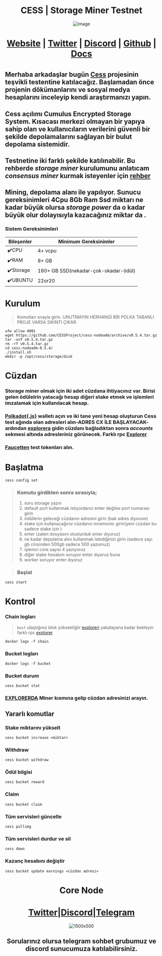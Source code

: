 <h1 align="center"> CESS | Storage Miner Testnet </h1>

<div align="center"
     
![image](https://github.com/0xSocrates/Testnet-Rehberler/assets/108215275/f52b6797-1e69-4d84-a5e3-8d84f9d0339e)
   
     
# [Website](https://www.cess.cloud/) | [Twitter](https://twitter.com/CESS_Storage) | [Discord](https://discord.gg/DyEzq6Js) | [Github](https://github.com/CESSProject) | [Docs](https://docs.cess.cloud/cess-build-book/)
     
 </div>

#

## Merhaba arkadaşlar bugün [Cess](https://www.cess.cloud/) projesinin teşvikli testentine katılacağız. Başlamadan önce projenin dökümanlarını ve sosyal medya hesaplarını inceleyip kendi araştırmanızı yapın.

## Cess açılımı Cumulus Encrypted Storage System. Kısacası merkezi olmayan bir yapıya sahip olan ve kullanıcıların verilerini güvenli bir şekilde depolamalarını sağlayan bir bulut depolama sistemidir.

## Testnetine iki farklı şekilde katılınabilir. Bu rehberde ***storage miner*** kurulumunu anlatıcam ***consensus miner*** kurmak isteyenler için [rehber](https://docs.cess.cloud/cess-build-book/consensus-miner)

## Mining, depolama alanı ile yapılıyor. Sunucu gereksinimleri 4Cpu 8Gb Ram Ssd miktarı ne kadar büyük olursa ***storage power*** da o kadar büyük olur dolayısıyla kazacağınız miktar da .

### Sistem Gereksinimleri

| Bileşenler | Minimum Gereksinimler | 
| ------------ | ------------ |
| ✔️CPU |	4+ vcpu|
| ✔️RAM	| 8+ GB |
| ✔️Storage	| 160+ GB SSD(nekadar-çok-okadar-ödül) |
| ✔️UBUNTU | 22or20 |

# Kurulum
> Komutları sırayla girin. UNUTMAYIN HERHANGİ BİR POLKA TABANLI PROJE VARSA SIKINTI ÇIKAR.
```
ufw allow 4001
wget https://github.com/CESSProject/cess-nodeadm/archive/v0.5.4.tar.gz
tar -xvf v0.5.4.tar.gz
rm -rf v0.5.4.tar.gz
cd cess-nodeadm-0.5.4/
./install.sh
mkdir -p /opt/cess/storage/disk
```

# Cüzdan 
### Storage miner olmak için iki adet cüzdana ihtiyacınız var. Birisi gelen ödülelrin yatacağı hesap diğeri stake etmek ve işlemleri imzalamak için kullanılacak hesap.
### [Polkadot{.js}](https://polkadot.js.org/extension/) walletı açın ve iki tane yeni hesap oluşturun Cess test ağında olan adresleri alın-ADRES CX İLE BAŞLAYACAK- ardından [explorera](https://polkadot.js.org/apps/?rpc=wss%3A%2F%2Ftestnet-rpc0.cess.cloud%2Fws%2F#/accounts) gidin cüzdanı bağladıktan sonra ***accounts*** sekmesi altında adresleriniz görünecek. Farklı rpc [Explorer](https://testnet.cess.cloud/?rpc=wss%3A%2F%2Ftestnet-rpc2.cess.cloud%2Fws%2F#/accounts)
### [Faucetten](https://cess.cloud/faucet.html) test tokenları alın.

# Başlatma
```
cess config set
```
> ### Komutu girdikten sonra sırasıyla;
> 1. soru storage yazın
> 2. default port kullanmak istiyordanız enter değilse port numarası girin
> 3. ödüllerin geleceği cüzdanın adresini girin (bak adres diyorum)
> 4. stake için kullanacağınız cüzdanın mnemonic girin(yeni cüzdan bu sadece stake için )
> 5. enter (zaten dosyasını olusturduk enter dıyoruz)
> 6. ne kadar depolama alını kullanmak istediğinizi girin (sadece sayı gb cinsinden 500gb sadece 500 yazıonuz)
> 7. işlemci core sayısı 4 yazıyoruz
> 8. diğer stake hesabını soruyor enter dıyoruz buna
> 9. worker soruyor enter dıyoruz


> ### Başlat
```
cess start
```
# Kontrol
 ### Chain logları
 > `best` ulaştığınız blok yüksekliğiir [exploreri](https://cloudflare-ipfs.com/ipns/dotapps.io/?rpc=wss%3A%2F%2Ftestnet-rpc0.cess.cloud%2Fws%2F#/explorer) yakalayana kadar bekleyin farklı rpc [explorer](https://testnet.cess.cloud/?rpc=wss%3A%2F%2Ftestnet-rpc2.cess.cloud%2Fws%2F#/accounts)
```
docker logs -f chain
```
### Bucket logları
```
docker logs -f bucket
```
### Bucket durum
```
cess bucket stat
```
### [EXPLORERDA](https://substats.cess.cloud/) Miner kısmına gelip cüzdan adresinizi arayın.

## Yararlı komutlar

### Stake miktarını yükselt
```
cess bucket increase <miktar>
```
### Withdraw
```
cess bucket withdraw
```
### Ödül bilgisi
```
cess bucket reward
```
### Claim
```
cess bucket claim
```
### Tüm servisleri güncelle
``` 
cess pullimg
```
### Tüm servisleri durdur ve sil
```
cess down
```
### Kazanç hesabını değiştir
```
cess bucket update earnings <cüzdan adresi>
```

<div align="center">

# Core Node 

#  [Twitter](https://twitter.com/corenodeHQ)|[Discord](https://discord.gg/fzzUAU9k)|[Telegram](https://t.me/corenodechat)  

![1500x500](https://github.com/Core-Node-Team/Testnet-TR/assets/108215275/92b50dd4-8043-4500-b906-bc8d15b75525)

## Sorularınız olursa telegram sohbet grubumuz ve discord sunucumuza katılabilirsiniz.
#

</div>
